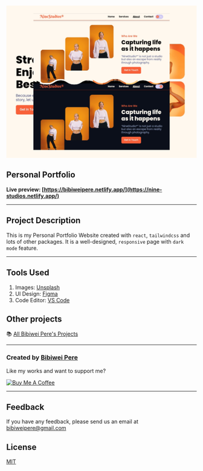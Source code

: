 <img src="https://raw.githubusercontent.com/Adrenaline9/NineStudios/main/src/assets/images/image7.jpg" alt="NineStudios" />

## Personal Portfolio

**Live preview: [https://bibiweipere.netlify.app/](https://nine-studios.netlify.app/)**

---

## Project Description

This is my Personal Portfolio Website created with `react`, `tailwindcss` and lots of other packages. It is a well-designed, `responsive` page with `dark mode` feature.

---

## Tools Used

1. Images: [Unsplash](https://unsplash.com/)
1. UI Design: [Figma](https://www.figma.com/)
1. Code Editor: [VS Code](https://code.visualstudio.com/)

## Other projects

📚 [All Bibiwei Pere's Projects](https://github.com/Bibiwei-Pere/All-projects)

---

### Created by [Bibiwei Pere](https://www.facebook.com/profile.php?id=100074182476935)

Like my works and want to support me?

<a href="https://www.buymeacoffee.com/adrenaline9" target="_blank"><img src="https://cdn.buymeacoffee.com/buttons/v2/default-yellow.png" alt="Buy Me A Coffee" style="height: 45px !important; width: 162.75px !important;" ></a>

---

## Feedback

If you have any feedback, please send us an email at bibiweipere@gmail.com

## License

[MIT](https://choosealicense.com/licenses/mit/)
